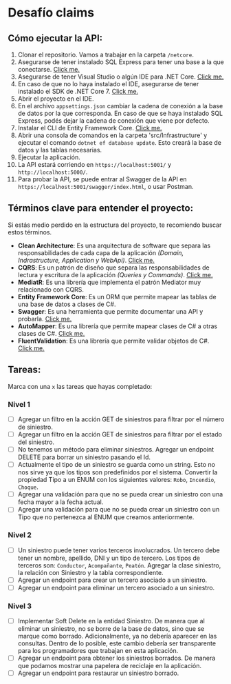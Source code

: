 # Desafío claims

## Cómo ejecutar la API:

1. Clonar el repositorio. Vamos a trabajar en la carpeta `/netcore`.
2. Asegurarse de tener instalado SQL Express para tener una base a la que conectarse. [Click me.](https://www.microsoft.com/es-ar/download/details.aspx?id=101064)
3. Asegurarse de tener Visual Studio o algún IDE para .NET Core. [Click me.](https://visualstudio.microsoft.com/es/vs/)
4. En caso de que no lo haya instalado el IDE, asegurarse de tener instalado el SDK de .NET Core 7. [Click me.](https://dotnet.microsoft.com/download)
5. Abrir el proyecto en el IDE.
6. En el archivo `appsettings.json` cambiar la cadena de conexión a la base de datos por la que corresponda. En caso de que se haya instalado SQL Express, podés dejar la cadena de conexión que viene por defecto.
7. Instalar el CLI de Entity Framework Core. [Click me.](https://docs.microsoft.com/en-us/ef/core/cli/dotnet)
8. Abrir una consola de comandos en la carpeta 'src/Infrastructure' y ejecutar el comando `dotnet ef database update`. Esto creará la base de datos y las tablas necesarias.
9. Ejecutar la aplicación.
10. La API estará corriendo en `https://localhost:5001/` y `http://localhost:5000/`.
11. Para probar la API, se puede entrar al Swagger de la API en `https://localhost:5001/swagger/index.html`, o usar Postman.

## Términos clave para entender el proyecto:

Si estás medio perdido en la estructura del proyecto, te recomiendo buscar estos términos.

- **Clean Architecture**: Es una arquitectura de software que separa las responsabilidades de cada capa de la aplicación *(Domain, Indrastructure, Application y WebApi)*. [Click me.](https://docs.microsoft.com/en-us/dotnet/architecture/modern-web-apps-azure/common-web-application-architectures#clean-architecture)
- **CQRS**: Es un patrón de diseño que separa las responsabilidades de lectura y escritura de la aplicación *(Queries y Commands)*. [Click me.](https://docs.microsoft.com/en-us/azure/architecture/patterns/cqrs)
- **MediatR**: Es una librería que implementa el patrón Mediator muy relacionado con CQRS.
- **Entity Framework Core**: Es un ORM que permite mapear las tablas de una base de datos a clases de C#.
- **Swagger**: Es una herramienta que permite documentar una API y probarla. [Click me.](https://swagger.io/)
- **AutoMapper**: Es una librería que permite mapear clases de C# a otras clases de C#. [Click me.](https://automapper.org/)
- **FluentValidation**: Es una librería que permite validar objetos de C#. [Click me.](https://fluentvalidation.net/)

## Tareas:

Marca con una `x` las tareas que hayas completado:

### Nivel 1

- [ ] Agregar un filtro en la acción GET de siniestros para filtrar por el número de siniestro.
- [ ] Agregar un filtro en la acción GET de siniestros para filtrar por el estado del siniestro.
- [ ] No tenemos un método para eliminar siniestros. Agregar un endpoint DELETE para borrar un siniestro pasando el Id.
- [ ] Actualmente el tipo de un siniestro se guarda como un string. Esto no nos sirve ya que los tipos son predefinidos por el sistema. Convertir la propiedad Tipo a un ENUM con los siguientes valores: `Robo`, `Incendio`, `Choque`.
- [ ] Agregar una validación para que no se pueda crear un siniestro con una fecha mayor a la fecha actual.
- [ ] Agregar una validación para que no se pueda crear un siniestro con un Tipo que no pertenezca al ENUM que creamos anteriormente.

### Nivel 2

- [ ] Un siniestro puede tener varios terceros involucrados. Un tercero debe tener un nombre, apellido, DNI y un tipo de tercero. Los tipos de terceros son: `Conductor`, `Acompañante`, `Peatón`. Agregar la clase siniestro, la relación con Siniestro y la tabla correspondiente. 
- [ ] Agregar un endpoint para crear un tercero asociado a un siniestro.
- [ ] Agregar un endpoint para eliminar un tercero asociado a un siniestro.

### Nivel 3
- [ ] Implementar Soft Delete en la entidad Siniestro. De manera que al eliminar un siniestro, no se borre de la base de datos, sino que se marque como borrado. Adicionalmente, ya no debería aparecer en las consultas. Dentro de lo posible, este cambio debería ser transparente para los programadores que trabajan en esta aplicación.
- [ ] Agregar un endpoint para obtener los siniestros borrados. De manera que podamos mostrar una papelera de reciclaje en la aplicación.
- [ ] Agregar un endpoint para restaurar un siniestro borrado.
